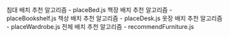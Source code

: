 침대 배치 추천 알고리즘 - placeBed.js 
책장 배치 추천 알고리즘 - placeBookshelf.js
책상 배치 추천 알고리즘 - placeDesk.js
옷장 배치 추천 알고리즘 - placeWardrobe.js
전체 배치 추천 알고리즘 - recommendFurniture.js


